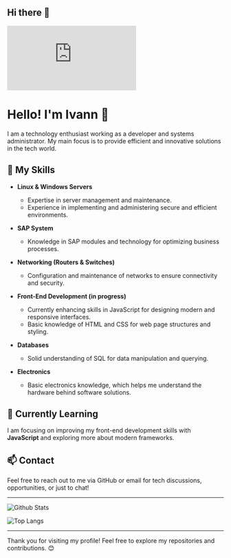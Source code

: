 ## Hi there 👋

<!--
**ivannhabilis/ivannhabilis** is a ✨ _special_ ✨ repository because its `README.md` (this file) appears on your GitHub profile.

Here are some ideas to get you started:

- 🔭 I’m currently working on ...
- 🌱 I’m currently learning ...
- 👯 I’m looking to collaborate on ...
- 🤔 I’m looking for help with ...
- 💬 Ask me about ...
- 📫 How to reach me: ...
- 😄 Pronouns: ...
- ⚡ Fun fact: ...
-->

![Ivann - Developer and IT Specialist](https://br.freepik.com/fotos-gratis/plano-de-fundo-texturizado-hexadecimal-para-redes_36718623.htm#fromView=keyword&page=1&position=5&uuid=93e8628d-a7a2-4227-a625-3c3aae8a7676&from_element=categories_trends&new_detail=true&query=Wallpaper+Tecnologia)

# Hello! I'm Ivann 👋

I am a technology enthusiast working as a developer and systems administrator. My main focus is to provide efficient and innovative solutions in the tech world.

## 🚀 My Skills

- **Linux & Windows Servers**
  - Expertise in server management and maintenance.
  - Experience in implementing and administering secure and efficient environments.

- **SAP System**
  - Knowledge in SAP modules and technology for optimizing business processes.

- **Networking (Routers & Switches)**
  - Configuration and maintenance of networks to ensure connectivity and security.

- **Front-End Development (in progress)**
  - Currently enhancing skills in JavaScript for designing modern and responsive interfaces.
  - Basic knowledge of HTML and CSS for web page structures and styling.

- **Databases**
  - Solid understanding of SQL for data manipulation and querying.

- **Electronics**
  - Basic electronics knowledge, which helps me understand the hardware behind software solutions.

## 🌱 Currently Learning

I am focusing on improving my front-end development skills with **JavaScript** and exploring more about modern frameworks.

## 📫 Contact

Feel free to reach out to me via GitHub or email for tech discussions, opportunities, or just to chat!

---

![Github Stats](https://github-readme-stats.vercel.app/api?username=ivannhabilis&show_icons=true&theme=radical)

![Top Langs](https://github-readme-stats.vercel.app/api/top-langs/?username=ivannhabilis&layout=compact&theme=radical)

---

Thank you for visiting my profile! Feel free to explore my repositories and contributions. 😊
